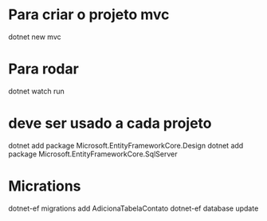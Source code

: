 # Para criar o projeto mvc
dotnet new mvc

# Para rodar 
dotnet watch run

# deve ser usado a cada projeto
dotnet add package Microsoft.EntityFrameworkCore.Design
dotnet add package Microsoft.EntityFrameworkCore.SqlServer 

# Micrations
dotnet-ef migrations add AdicionaTabelaContato
dotnet-ef database update